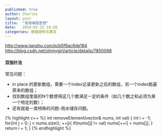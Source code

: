 ```yaml
---
published: true
author: Charles
layout: post
title:  "常用编程思想"
date:   2016-02-22 14:28
categories: 数据结构与算法
---
```


http://www.jianshu.com/p/b5f9ac6de184
http://blog.csdn.net/ohmygirl/article/details/7850068

#### 双指针法
常见问题：

- in place 的更新数组，需要一个index记录更新之后的数组，另一个index跑遍原来的数组； 
- 找到数组里面的N个数使得这几个数满足一定的条件（如几个数之和必须为某一个特定的数）；
- 还有就是一类特殊的问题-雨水储存问题。

{% highlight c++ %}
int removeElement(vector<int>& nums, int val) {
    int i = -1;
    for(int j = 0; j < nums.size(); ++j){
        if(nums[j] != val)
            nums[++i] = nums[j];
    }
    return i + 1;
}
{% endhighlight %}

